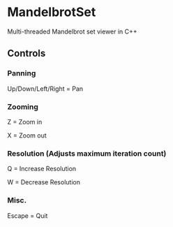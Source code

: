 # MandelbrotSet
Multi-threaded Mandelbrot set viewer in C++

## Controls

### Panning
Up/Down/Left/Right = Pan

### Zooming
Z = Zoom in

X = Zoom out

### Resolution (Adjusts maximum iteration count)
Q = Increase Resolution

W = Decrease Resolution

### Misc.
Escape = Quit
